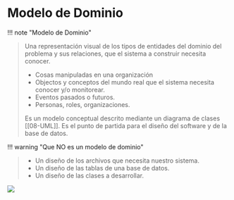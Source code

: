 # Modelo de Dominio

!!! note "Modelo de Dominio"
> Una representación visual de los tipos de entidades del dominio del problema y sus relaciones, que el sistema a construir necesita conocer.
> - Cosas manipuladas en una organización
> - Objectos y conceptos del mundo real que el sistema necesita conocer y/o monitorear.
> - Eventos pasados o futuros.
> - Personas, roles, organizaciones.
> 
> Es un modelo conceptual descrito mediante un diagrama de clases [[08-UML]].
> Es el punto de partida para el diseño del software y de la base de datos.


!!! warning "Que NO es un modelo de dominio"
> - Un diseño de los archivos que necesita nuestro sistema.
> - Un diseño de las tablas de una base de datos.
> - Un diseño de las clases a desarrollar.

![](Pasted%20image%2020240928105251.png)